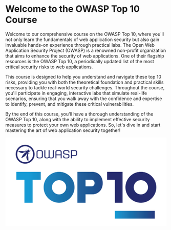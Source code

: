 # Welcome to the OWASP Top 10 Course

Welcome to our comprehensive course on the OWASP Top 10, where you'll not only learn the fundamentals of web application security but also gain invaluable hands-on experience through practical labs. The Open Web Application Security Project (OWASP) is a renowned non-profit organization that aims to enhance the security of web applications. One of their flagship resources is the OWASP Top 10, a periodically updated list of the most critical security risks to web applications.

This course is designed to help you understand and navigate these top 10 risks, providing you with both the theoretical foundation and practical skills necessary to tackle real-world security challenges. Throughout the course, you'll participate in engaging, interactive labs that simulate real-life scenarios, ensuring that you walk away with the confidence and expertise to identify, prevent, and mitigate these critical vulnerabilities.

By the end of this course, you'll have a thorough understanding of the OWASP Top 10, along with the ability to implement effective security measures to protect your own web applications. So, let's dive in and start mastering the art of web application security together!

![Logo](assets/images/logo.png)